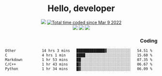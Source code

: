 # <div align='center' >Hello, developer</div>

<div align='center'>
  <a ><img src="https://img.shields.io/badge/dynamic/json?url=https%3A%2F%2Fapi.swo.moe%2Fstats%2Fgithub%2FFree-Aaron-Li&query=count&color=181717&label=GitHub&labelColor=282c34&logo=github&suffix=+follows&cacheSeconds=3600"></a>
  <a href="https://wakatime.com/@fe40087f-8eae-48dc-9950-ad0633db1591"><img src="https://wakatime.com/badge/user/fe40087f-8eae-48dc-9950-ad0633db1591.svg" alt="Total time coded since Mar 9 2022" /></a>
</div>
<div align='center'>
  <a><img src="https://img.shields.io/badge/Rookie-blue?style=plastic&logo=c&logoColor=blue&labelColor=F5B7DB"></a>
  <a><img src="https://img.shields.io/badge/Rookie-blue?style=plastic&logo=c%2B%2B&logoColor=blue&labelColor=F5B7DB"></a> 
  <a><img src="https://img.shields.io/badge/Rookie-blue?style=plastic&logo=python&logoColor=blue&labelColor=F5B7DB"></a> 
</div>

<div align='right'>
  <h3>Coding</h3>
</div>

<!--START_SECTION:waka-->

```txt
Other            14 hrs 3 mins   █████████████▓░░░░░░░░░░░   54.51 %
C                4 hrs 1 min     ████░░░░░░░░░░░░░░░░░░░░░   15.60 %
Markdown         1 hr 53 mins    ██░░░░░░░░░░░░░░░░░░░░░░░   07.35 %
C/C++            1 hr 43 mins    █▓░░░░░░░░░░░░░░░░░░░░░░░   06.67 %
Python           1 hr 34 mins    █▓░░░░░░░░░░░░░░░░░░░░░░░   06.09 %
```

<!--END_SECTION:waka-->




